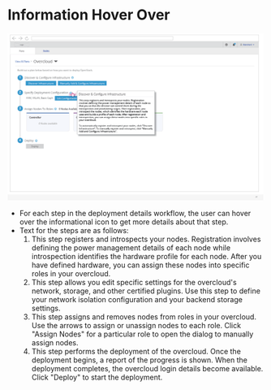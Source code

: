# Information Hover Over
![informationhover](img/2017-8-17-TripleO-UI_Edge-Cases27.png)
- For each step in the deployment details workflow, the user can hover over the informational icon to get more details about that step.
- Text for the steps are as follows:
  1. This step registers and introspects your nodes. Registration involves defining the power management details of each node while introspection identifies the hardware profile for each node. After you have defined hardware, you can assign these nodes into specific roles in your overcloud.
  2. This step allows you edit specific settings for the overcloud's network, storage, and other certified plugins. Use this step to define your network isolation configuration and your backend storage settings.
  3. This step assigns and removes nodes from roles in your overcloud. Use the arrows to assign or unassign nodes to each role. Click "Assign Nodes" for a particular role to open the dialog to manually assign nodes.
  4. This step performs the deployment of the overcloud. Once the deployment begins, a report of the progress is shown. When the deployment completes, the overcloud login details become available. Click "Deploy" to start the deployment.

